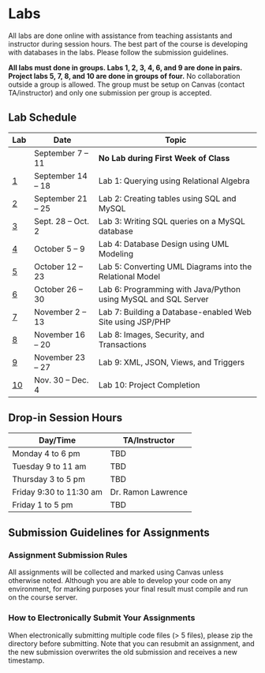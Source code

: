 # Labs

All labs are done online with assistance from teaching assistants and instructor during session hours. The best part of the course is developing with databases in the labs. Please follow the submission guidelines.

**All labs must done in groups. Labs 1, 2, 3, 4, 6, and 9 are done in pairs. Project labs 5, 7, 8, and 10 are done in groups of four.** No collaboration outside a group is allowed. The group must be setup on Canvas (contact TA/instructor) and only one submission per group is accepted.

## Lab Schedule
|  Lab  |  Date  |  Topic  |
|----|------|-------|
|  | September 7 – 11 |	**No Lab during First Week of Class** |
| [1](lab1) | September 14 – 18 | Lab 1: Querying using Relational Algebra |
| [2](lab2) | September 21 – 25 | Lab 2: Creating tables using SQL and MySQL |
| [3](lab3) | Sept. 28 – Oct. 2 | Lab 3: Writing SQL queries on a MySQL database |
| [4](lab4) | October 5 – 9 | Lab 4: Database Design using UML Modeling |
| [5](lab5) | October 12 – 23 |Lab 5: Converting UML Diagrams into the Relational Model |
| [6](lab6) | October 26 – 30 | Lab 6: Programming with Java/Python using MySQL and SQL Server |
| [7](lab7) | November 2 – 13 | Lab 7: Building a Database-enabled Web Site using JSP/PHP |
| [8](lab8) | November 16 – 20 | Lab 8: Images, Security, and Transactions |
| [9](lab9) | November 23 – 27 | Lab 9: XML, JSON, Views, and Triggers |
| [10](lab10) | Nov. 30 – Dec. 4 | Lab 10: Project Completion |

## Drop-in Session Hours
| Day/Time |  TA/Instructor |
|----------|----------------|
| Monday 4 to 6 pm | TBD |
| Tuesday 9 to 11 am | TBD |
| Thursday 3 to 5 pm | TBD |
| Friday 9:30 to 11:30 am | Dr. Ramon Lawrence |
| Friday 1 to 5 pm | TBD |

## Submission Guidelines for Assignments

### Assignment Submission Rules
All assignments will be collected and marked using Canvas unless otherwise noted.
Although you are able to develop your code on any environment, for marking purposes your final result must compile and run on the course server.

### How to Electronically Submit Your Assignments
When electronically submitting multiple code files (> 5 files), please zip the directory before submitting.
Note that you can resubmit an assignment, and the new submission overwrites the old submission and receives a new timestamp.
